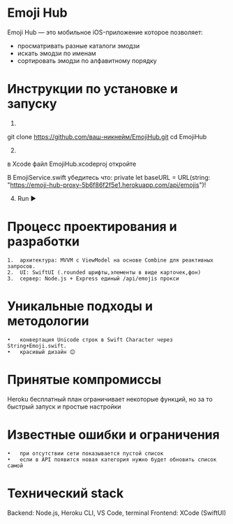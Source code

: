 # Emoji Hub

Emoji Hub — это мобильное iOS-приложение которое позволяет:
- просматривать разные каталоги эмодзи
- искать эмодзи по именам
- сортировать эмодзи по алфавитному порядку

# Инструкции по установке и запуску

1.
git clone https://github.com/ваш-никнейм/EmojiHub.git
cd EmojiHub

2.
в Xcode файл EmojiHub.xcodeproj откройте

В EmojiService.swift убедитесь что:
private let baseURL = URL(string: "https://emoji-hub-proxy-5b6f86f2f5e1.herokuapp.com/api/emojis")!

4. Run ▶ 

# Процесс проектирования и разработки
	1.	архитектура: MVVM с ViewModel на основе Combine для реактивных запросов.
	2.	UI: SwiftUI (.rounded шрифты,элементы в виде карточек,фон)
	3.	сервер: Node.js + Express единый /api/emojis прокси


# Уникальные подходы и методологии
	•	конвертация Unicode строк в Swift Character через String+Emoji.swift.
	•	красивый дизайн 😊

# Принятые компромиссы
Heroku бесплатный план ограничивает некоторые функций, но за то быстрый запуск и простые настройки

# Известные ошибки и ограничения
	•	при отсутствии сети показывается пустой список
	•	если в API появится новая категория нужно будет обновить список самой 

# Технический stack
Backend: Node.js, Heroku CLI, VS Code, terminal
Frontend: XCode (SwiftUI)

